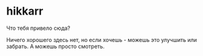 # hikkarr
Что тебя привело сюда?

Ничего хорошего здесь нет, но если хочешь - можешь это улучшить или забрать.
А можешь просто смотреть.
